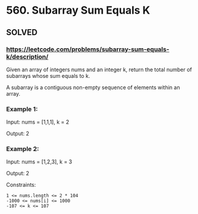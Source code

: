 # 560. Subarray Sum Equals K

## SOLVED


### https://leetcode.com/problems/subarray-sum-equals-k/description/

Given an array of integers nums and an integer k, return the total number of subarrays whose sum equals to k.

A subarray is a contiguous non-empty sequence of elements within an array.



### Example 1:

Input: nums = [1,1,1], k = 2

Output: 2

### Example 2:

Input: nums = [1,2,3], k = 3

Output: 2



Constraints:

    1 <= nums.length <= 2 * 104
    -1000 <= nums[i] <= 1000
    -107 <= k <= 107

